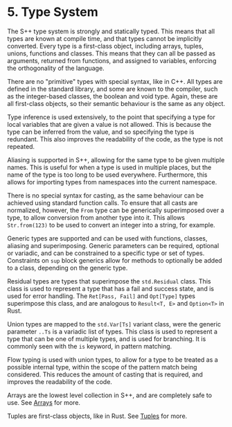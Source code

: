 # 5. Type System

The S++ type system is strongly and statically typed. This means that all types are known at compile time, and that
types cannot be implicitly converted. Every type is a first-class object, including arrays, tuples, unions, functions
and classes. This means that they can all be passed as arguments, returned from functions, and assigned to variables,
enforcing the orthogonality of the language.

There are no "primitive" types with special syntax, like in C++. All types are defined in the standard library, and some
are known to the compiler, such as the integer-based classes, the boolean and void type. Again, these are all
first-class objects, so their semantic behaviour is the same as any object.

Type inference is used extensively, to the point that specifying a type for local variables that are given a value is
not allowed. This is because the type can be inferred from the value, and so specifying the type is redundant. This
also improves the readability of the code, as the type is not repeated.

Aliasing is supported in S++, allowing for the same type to be given multiple names. This is useful for when a type is
used in multiple places, but the name of the type is too long to be used everywhere. Furthermore, this allows for
importing types from namespaces into the current namespace.

There is no special syntax for casting, as the same behaviour can be achieved using standard function calls. To ensure
that all casts are normalized, however, the `From` type can be generically superimposed over a type, to allow conversion
from another type into it. This allows `Str.from(123)` to be used to convert an integer into a string, for example.

Generic types are supported and can be used with functions, classes, aliasing and superimposing. Generic parameters can
be required, optional or variadic, and can be constrained to a specific type or set of types. Constraints on `sup` block
generics allow for methods to optionally be added to a class, depending on the generic type.

Residual types are types that superimpose the `std.Residual` class. This class is used to represent a type that has a
fail and success state, and is used for error handling. The `Ret[Pass, Fail]` and `Opt[Type]` types superimpose this
class, and are analogous to `Result<T, E>` and `Option<T>` in Rust.

Union types are mapped to the `std.Var[Ts]` variant class, were the generic parameter `..Ts` is a variadic list of
types. This class is used to represent a type that can be one of multiple types, and is used for branching. It is
commonly seen with the `is` keyword, in pattern matching.

Flow typing is used with union types, to allow for a type to be treated as a possible internal type, within the scope of
the pattern match being considered. This reduces the amount of casting that is required, and improves the readability of
the code.

Arrays are the lowest level collection in S++, and are completely safe to use. See [Arrays](6-1-Arrays.md) for more.

Tuples are first-class objects, like in Rust. See [Tuples](6-5-Tuples.md) for more.
